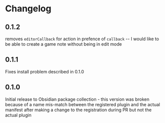# Changelog

## 0.1.2
removes `editorCallback` for action in prefence of `callback` -- I would like to be able to create a game note without being in edit mode

## 0.1.1
Fixes install problem described in 0.1.0

## 0.1.0
Initial release to Obsidian package collection - this version was broken because of a name mis-match between the registered plugin and the actual manifest after making a change to the registration during PR but not the actual plugin
